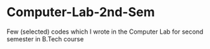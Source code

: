 # Computer-Lab-2nd-Sem
Few (selected) codes which I wrote in the Computer Lab for second semester in B.Tech course
